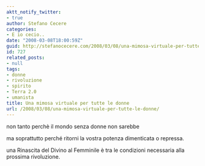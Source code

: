 ```yaml
---
aktt_notify_twitter:
- true
author: Stefano Cecere
categories:
- E io cecio..
date: "2008-03-08T18:00:59Z"
guid: http://stefanocecere.com/2008/03/08/una-mimosa-virtuale-per-tutte-le-donne/
id: 727
related_posts:
- null
tags:
- donne
- rivoluzione
- spirito
- Terra 2.0
- umanista
title: Una mimosa virtuale per tutte le donne
url: /2008/03/08/una-mimosa-virtuale-per-tutte-le-donne/
---
```


non tanto perchè il mondo senza donne non sarebbe
  
ma soprattutto perché ritorni la vostra potenza dimenticata o repressa.

una Rinascita del Divino al Femminile è tra le condizioni necessaria alla prossima rivoluzione.